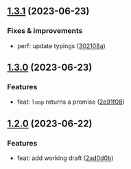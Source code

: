 ## [1.3.1](https://github.com/qiwi/thromise/compare/v1.3.0...v1.3.1) (2023-06-23)

### Fixes & improvements
* perf: update typings ([302108a](https://github.com/qiwi/thromise/commit/302108aec96e4d67c8f76125629f87cf50f9fbcf))

## [1.3.0](https://github.com/qiwi/thromise/compare/v1.2.0...v1.3.0) (2023-06-23)

### Features
* feat: `loop` returns a promise ([2e91f08](https://github.com/qiwi/thromise/commit/2e91f08c3d1be2af98b2d343838def5e264cce0c))

## [1.2.0](https://github.com/qiwi/thromise/compare/v1.1.0...v1.2.0) (2023-06-22)

### Features
* feat: add working draft ([2ad0d0b](https://github.com/qiwi/thromise/commit/2ad0d0b16ce4bb44ea634946c4c1d615e0bac7b8))
